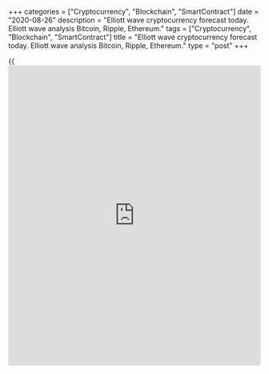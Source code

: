 +++
categories = ["Cryptocurrency", "Blockchain", "SmartContract"]
date = "2020-08-26"
description = "Elliott wave cryptocurrency forecast today. Elliott wave analysis Bitcoin, Ripple, Ethereum."
tags = ["Cryptocurrency", "Blockchain", "SmartContract"]
title = "Elliott wave cryptocurrency forecast today. Elliott wave analysis Bitcoin, Ripple, Ethereum."
type = "post"
+++

{{<iframe id="large-banner" src="https://www.bounty.group/#slide=24.0" width="100%" height="600" scrolling="no" style="border: 0px solid rgb(216, 221, 230); border-radius: 3px;">}}

August 26, 2020

August 26, 2020

Elliott wave [daily](https://www.fintecher.org/2020/03/03/forex-trading-daily-strategy/) forecast for Bitcoin, Ripple and EthereumRoman Onegin

##  **Elliott wave forecast for BTCUSD, ETHUSD, XRPUSD for today**

###  **Elliott wave[BTCUSD][1] analysis**

 **![LiteForex: Elliott wave cryptocurrency forecast today. Elliott wave
analysis Bitcoin, Ripple, Ethereum.][2]**

The market is likely to be forming the sideways correction (4) that
started in early August. Correction (4) is unfolding as a triple three
W-X-Y-X-Z. There is developing the final wave Z as a simple zigzag
[a]-[b]-[c], with the [a] impulse and the [b] correction completed
inside. The price should soon be declining in the final bearish impulse
[c] towards a level of 10900.00.

* * *

###  **Elliott wave[XRPUSD][3] analysis**

 **![LiteForex: Elliott wave cryptocurrency forecast today. Elliott wave
analysis Bitcoin, Ripple, Ethereum.][4]**

The XRPUSD market is also forming sideways correction 4 withing the
upwards impulse trend. This correction is unfolding as a double three
[w]-[x]-[y]. There is now developing the final leg of the zigzag-shaped
wave [y], which is the bearish impulse wave [c]. The price is likely to
continue declining towards a level of 0.255, where correction 4 will
reach 50% of the bullish impulse 3 according to the Fibonacci
retracement.

* * *

###  **Elliott wave[ETHUSD][5] analysis**

![LiteForex: Elliott wave cryptocurrency forecast today. Elliott wave
analysis Bitcoin, Ripple, Ethereum.][6]

The ETHUSD market, like other major cryptocurrencies, is forming a long-
term correction. There is developing the corrective wave [4] as a simple
zigzag (A)-(B)-(C), which is an element of the impulse wave C of a
higher degree. The market is likely to continue declining in the impulse
wave (C) towards a level of 314.00. At this level, the down corrective
wave [4] will reach the Fibonacci retracement 61.8% of the bullish
impulse [3]. This ratio is quite likely to be reached.

* * *

P.S. Did you like my article? Share it in social networks: it will be
the best “thank you" :)

Ask me questions and comment below. I’ll be glad to answer your
questions and give necessary explanations.

 **Useful links:**

  * I recommend trying to trade with a reliable broker [here][7]. The system allows you to trade by yourself or copy successful traders from all across the globe.
  * Use my promo-code BLOG for getting deposit bonus 50% on LiteForex platform. Just enter this code in the appropriate field while [depositing][8] your trading account.
  * Telegram channel with high-quality analytics, Forex reviews, training articles, and other useful things for traders <t.me/liteforex>

![Elliott wave [daily](https://www.fintecher.org/2020/03/03/forex-trading-daily-strategy/) forecast for Bitcoin, Ripple and Ethereum][9]

The content of this article reflects the author’s opinion and does not
necessarily reflect the official position of LiteForex. The material
published on this page is provided for informational purposes only and
should not be considered as the provision of investment advice for the
purposes of Directive 2004/39/EC.

Rate this article:

{{value}}

( {{count}} {{title}} )

   1. my.liteforex.com/trading/chart?symbol=BTCUSD
   2. cdn.liteforex.com/cache/uploads/blog_post/wave-analysis-crypto/26-08-2020/BTCUSDH2.png?w=30&s=82eab6d440345d80daeec97d8b3234e8
   3. my.liteforex.com/trading/chart?symbol=XRPUSD
   4. cdn.liteforex.com/cache/uploads/blog_post/wave-analysis-crypto/26-08-2020/XRPUSDH2.png?w=30&s=217da7e469c9fa7130bbd5786b65f99b
   5. my.liteforex.com/trading/chart?symbol=ETHUSD
   6. cdn.liteforex.com/cache/uploads/blog_post/wave-analysis-crypto/26-08-2020/ETHUSDH2.png?w=30&s=29d498928d76c7e1531ec7cafd03d200
   7. my.liteforex.com/?category=analysts-opinions&slug=elliott-wave-[daily](https://www.fintecher.org/2020/03/03/forex-trading-daily-strategy/)-forecast-for-[bitcoin](https://www.letsplayfx.com/blog/forex-for-bitcoin/)-ripple-and-[Ethereum](https://www.playgroundfx.com/blog/the-creator-of-ethereum/)-2020-08-26&openPopup=%2Fregistration%2Fpopup&utm_source=blog&utm_medium=article&utm_campaign=bonus
   8. my.liteforex.com/deposit/?category=analysts-opinions&slug=elliott-wave-[daily](https://www.fintecher.org/2020/03/03/forex-trading-daily-strategy/)-forecast-for-[bitcoin](https://www.letsplayfx.com/blog/forex-for-bitcoin/)-ripple-and-[Ethereum](https://www.playgroundfx.com/blog/the-creator-of-ethereum/)-2020-08-26&promo_code=BLOG&utm_source=blog&utm_medium=article&utm_campaign=bonus
   9. cdn.liteforex.com/cache/uploads/blog_post/wave-analysis-crypto/26-08-2020/[BTC](https://www.playgroundfx.com/blog/who-is-the-creator-of-bitcoin/)-eth-xrp-26-08-2020-wave-analysis.jpg?q=75&w=1000&s=8db94c7559b0d941c9f50446c360e981